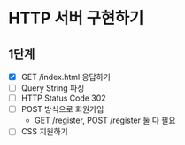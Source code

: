 # HTTP 서버 구현하기

## 1단계

- [x] GET /index.html 응답하기
- [ ] Query String 파싱
- [ ] HTTP Status Code 302
- [ ] POST 방식으로 회원가입
    - GET /register, POST /register 둘 다 필요
- [ ] CSS 지원하기